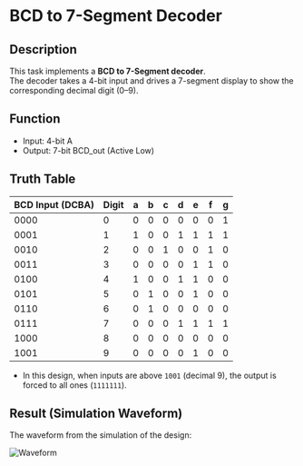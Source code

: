 # BCD to 7-Segment Decoder

## Description
This task implements a **BCD to 7-Segment decoder**.  
The decoder takes a 4-bit input and drives a 7-segment display to show the corresponding decimal digit (0–9).

## Function
- Input: 4-bit A
- Output: 7-bit BCD_out (Active Low)

## Truth Table

| BCD Input (DCBA) | Digit | a | b | c | d | e | f | g |
|------------------|-------|---|---|---|---|---|---|---|
| 0000             | 0     | 0 | 0 | 0 | 0 | 0 | 0 | 1 |
| 0001             | 1     | 1 | 0 | 0 | 1 | 1 | 1 | 1 |
| 0010             | 2     | 0 | 0 | 1 | 0 | 0 | 1 | 0 |
| 0011             | 3     | 0 | 0 | 0 | 0 | 1 | 1 | 0 |
| 0100             | 4     | 1 | 0 | 0 | 1 | 1 | 0 | 0 |
| 0101             | 5     | 0 | 1 | 0 | 0 | 1 | 0 | 0 |
| 0110             | 6     | 0 | 1 | 0 | 0 | 0 | 0 | 0 |
| 0111             | 7     | 0 | 0 | 0 | 1 | 1 | 1 | 1 |
| 1000             | 8     | 0 | 0 | 0 | 0 | 0 | 0 | 0 |
| 1001             | 9     | 0 | 0 | 0 | 0 | 1 | 0 | 0 |

- In this design, when inputs are above `1001` (decimal 9), the output is forced to all ones (`1111111`).

## Result (Simulation Waveform)

The waveform from the simulation of the design:

![Waveform](./waaveforms/waveform.png)
